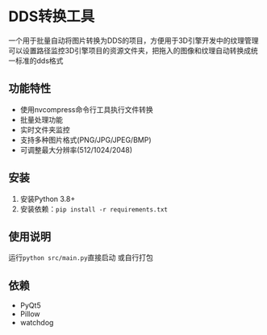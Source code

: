 # DDS转换工具

一个用于批量自动将图片转换为DDS的项目，方便用于3D引擎开发中的纹理管理
可以设置路径监控3D引擎项目的资源文件夹，把拖入的图像和纹理自动转换成统一标准的dds格式

## 功能特性

- 使用nvcompress命令行工具执行文件转换
- 批量处理功能
- 实时文件夹监控
- 支持多种图片格式(PNG/JPG/JPEG/BMP)
- 可调整最大分辨率(512/1024/2048)

## 安装

1. 安装Python 3.8+
2. 安装依赖：`pip install -r requirements.txt`

## 使用说明

运行`python src/main.py`直接启动
或自行打包


## 依赖

- PyQt5
- Pillow
- watchdog
